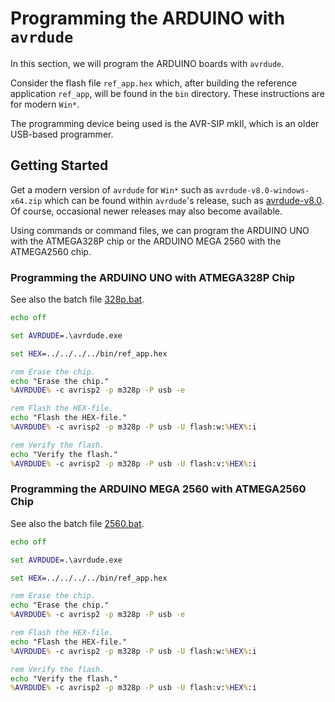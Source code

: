 # Programming the ARDUINO with `avrdude`

In this section, we will program the ARDUINO boards with `avrdude`.

Consider the flash file `ref_app.hex` which, after
building the reference application `ref_app`, will be found in the `bin` directory.
These instructions are for modern `Win*`.

The programming device being used is the AVR-SIP mkII, which is an older USB-based
programmer.

## Getting Started

Get a modern version of `avrdude` for `Win*` such as `avrdude-v8.0-windows-x64.zip` which can
be found within `avrdude`'s release, such as
[avrdude-v8.0](https://github.com/avrdudes/avrdude/releases/download/v8.0/avrdude-v8.0-windows-x64.zip).
Of course, occasional newer releases may also become available.

Using commands or command files, we can program the ARDUINO UNO with the ATMEGA328P chip
or the ARDUINO MEGA 2560 with the ATMEGA2560 chip.

### Programming the ARDUINO UNO with ATMEGA328P Chip

See also the batch file [328p.bat](./328p.bat).

```cmd
echo off

set AVRDUDE=.\avrdude.exe

set HEX=../../../../bin/ref_app.hex

rem Erase the chip.
echo "Erase the chip."
%AVRDUDE% -c avrisp2 -p m328p -P usb -e

rem Flash the HEX-file.
echo "Flash the HEX-file."
%AVRDUDE% -c avrisp2 -p m328p -P usb -U flash:w:%HEX%:i

rem Verify the flash.
echo "Verify the flash."
%AVRDUDE% -c avrisp2 -p m328p -P usb -U flash:v:%HEX%:i
```

### Programming the ARDUINO MEGA 2560 with ATMEGA2560 Chip

See also the batch file [2560.bat](./2560.bat).

```cmd
echo off

set AVRDUDE=.\avrdude.exe

set HEX=../../../../bin/ref_app.hex

rem Erase the chip.
echo "Erase the chip."
%AVRDUDE% -c avrisp2 -p m328p -P usb -e

rem Flash the HEX-file.
echo "Flash the HEX-file."
%AVRDUDE% -c avrisp2 -p m328p -P usb -U flash:w:%HEX%:i

rem Verify the flash.
echo "Verify the flash."
%AVRDUDE% -c avrisp2 -p m328p -P usb -U flash:v:%HEX%:i
```
